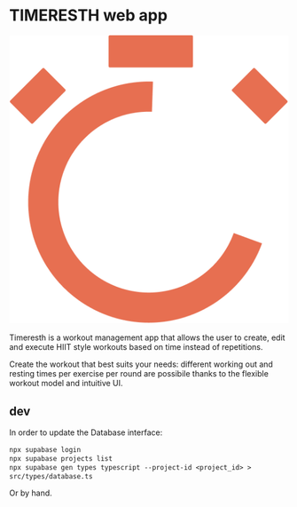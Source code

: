# TIMERESTH web app

![alt text][logo]

[logo]: https://github.com/giovanniRodighiero/timeresth/blob/master/assets/timerest-logo.png "Logo Timerest"

Timeresth is a workout management app that allows the user to create, edit and execute HIIT style workouts based on time instead of repetitions.

Create the workout that best suits your needs: different working out and resting times per exercise per round are possibile thanks to the flexible workout model and intuitive UI.

## dev

In order to update the Database interface:

```
npx supabase login
npx supabase projects list
npx supabase gen types typescript --project-id <project_id> > src/types/database.ts
```

Or by hand.

